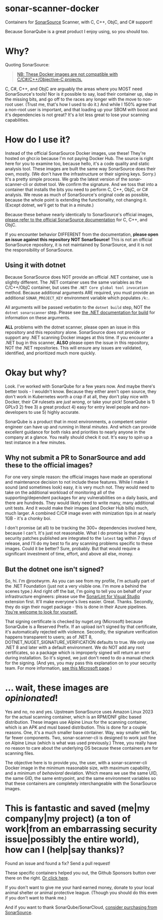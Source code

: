 # sonar-scanner-docker
Containers for [SonarSource](https://sonarsource.com/) Scanner, with C, C++, ObjC, and C# support!

Because SonarQube is a great product I enjoy using, so you should too. 

# Why?
Quoting SonarSource:

> [NB: These Docker images are not compatible with C/C#/C++/Objective-C projects.](https://github.com/SonarSource/sonar-scanner-cli-docker/blob/master/README.md)

C, C#, C++, and ObjC are arguably the areas where you MOST need SonarSource's tools! Nor is it possible to say, load their container up, slap in the missing bits, and go off to the races any longer with the move to non-root user. (Trust me, that's how I used to do it.) And while I 150% agree that a non-root user is important, and that loading up your SBOM with boost and it's dependencies is not great? It's a lot less great to lose your scanning capabilities. 

# How do I use it?

Instead of the official SonarSource Docker images, use these! They're hosted on ghcr.io because I'm not paying Docker Hub. The source is right here for you to examine too, because hello, it's a code quality and static analysis tool. These images are built the same way SonarSource does their own, mostly. (We don't have the infrastructure or their signing keys. Sorry.) It's a pretty simple process. We grab the latest version of the sonar-scanner-cli or dotnet tool. We confirm the signature. And we toss that into a container that installs the bits you need to perform C, C++, ObjC, or C# analysis. We reuse as much of SonarSource's original code as possible, because the whole point is extending the functionality, not changing it. (Except dotnet, we'll get to that in a minute.)

Because these behave nearly identically to SonarSource's official images, [please refer to the official SonarSource documentation](https://docs.sonarsource.com/sonarqube/latest/analyzing-source-code/scanners/sonarscanner/) for C, C++, and ObjC.

If you encounter behavior DIFFERENT from the documentation, **please open an issue against this repository NOT SonarSource!** This is not an official SonarSource repository, it is not maintained by SonarSource, and it is not the responsibility of SonarSource.

## Using it with dotnet

Because SonarSource does NOT provide an official .NET container, use is slightly different. The .NET container uses the same variables as the C/C++/ObjC container, but uses the `.NET Core global tool invocation` method. Because additional arguments ARE required, you must provide an additional `SONAR_PROJECT_KEY` environment variable which populates `/k:`. 

All arguments will be passed verbatim to the `dotnet build` step, NOT the `dotnet sonarscanner` step. Please see [the .NET documentation for build](https://learn.microsoft.com/en-us/dotnet/core/tools/dotnet-build) for information on these arguments.

**ALL** problems with the dotnet scanner, please open an issue in this repository and this repository alone. SonarSource does not provide or support any .NET scanning Docker images at this time. If you encounter a .NET bug in this scanner, **ALSO** please open the issue in this repository, NOT the .NET repositories. This will ensure any issues are validated, identified, and prioritized much more quickly.

# Okay but why?

Look. I've worked with SonarQube for a few years now. And maybe there's better tools - I wouldn't know. Because they either aren't open source, they don't work in Kubernetes worth a crap if at all, they don't play nice with Docker, their C# rulesets are *just wrong*, or take your pick! SonarQube is 1) GPLv3 2) free 3) a great product 4) easy for entry level people and non-developers to use 5) highly accurate. 

SonarQube is a product that in most environments, a competent senior engineer can have up and running in literal *minutes*. And which can provide excellent guidance for both risks and priorities to nearly anyone in the company at a glance. You really should check it out. It's easy to spin up a test instance in a few minutes.

## Why not submit a PR to SonarSource and add these to the official images?

For one very simple reason: the official images have made an operational and maintenance decision to not include these features. While I make it sound (and sometimes look) easy, it is very much not. They would need to take on the additional workload of monitoring all of the supporting/dependent packages for any vulnerabilities on a daily basis, and there are hundreds. They would likely need to write many, many additional unit tests. And it would make their images (and Docker Hub bills) much, much larger. A combined C/C# image even with mimization tips in at nearly 1GB - it's a chonky boi.

I don't promise (at all) to be tracking the 300+ dependencies involved here, because I can't. It's just not reasonable. What I do promise is that any security patches published are integrated to the `latest` tag within 7 days of release, and I'll do my best to fix any scanning problems specific to these images. Could it be better? Sure, probably. But that would require a significant investment of time, effort, and above all else, money. 

## But the dotnet one isn't signed?

So, hi. I'm @rootwyrm. As you can see from my profile, I'm actually part of the .NET Foundation (just not a very visible one. I'm more a behind the scenes type.) And right off the bat, I'm going to tell you on behalf of your infrastructure engineers: please use the [SonarLint for Visual Studio](https://www.sonarsource.com/products/sonarlint/) extension first. It'll make everyone's lives easier. Great. Thanks. Secondly, they do sign their nuget package - this is done in their Azure pipelines. [You're welcome to look for yourself.](https://github.com/SonarSource/sonar-dotnet/blob/master/azure-pipelines.yml) 

That signing certificate is checked by nuget.org (Microsoft) because SonarQube is a Reserved Prefix. If an upload isn't signed by that certificate, it's automatically rejected with violence. Secondly, the signature verification happens transparent to users; as of .NET 8, DOTNET_NUGET_SIGNATURE_VERIFICATION defaults to true. We only use .NET 8 and later with a default environment. We do NOT add any root certificates, so a package which is improperly signed will return an error during installation. So it's signed, we just don't need to do a manual check for the signing. (And yes, you may pass this explanation on to your security team. For more information, [see this Microsoft page](https://learn.microsoft.com/en-us/dotnet/core/tools/nuget-signed-package-verification).)

# ... wait, these images are _opinionated_!
Yes and no, no and yes. Upstream SonarSource uses Amazon Linux 2023 for the actual scanning container, which is an RPM/DNF glibc based distribution. These images use Alpine Linux for the scanning container, which is an APK and musl based distribution. This is done for a couple reasons. One, it's a much smaller base container. Way, way smaller with far, far fewer components. Two, sonar-scanner-cli is designed to work just fine on Alpine Linux (which is what was used previously.) Three, you really have no reason to care about the underlying OS because these containers are for scanning files. 

The objective here is to provide you, the user, with a sonar-scanner-cli Docker image in the minimum reasonable size, with maximum capability, and a minimum of _behavioral_ deviation. Which means we use the same UID, the same GID, the same entrypoint, and the same environment variables so that these containers are completely interchangeable with the SonarSource images.

# This is fantastic and saved (me|my company|my project) (a ton of work|from an embarrassing security issue|possibly the entire world), how can I (help|say thanks)?

Found an issue and found a fix? Send a pull request!

These specific containers helped you out, the Github Sponsors button over there on the right. [Or click here](https://github.com/sponsors/rootwyrm). 

If you don't want to give me your hard earned money, donate to your local animal shelter or animal protective league. (Though you should do this even if you don't want to thank me.)

And if you want to thank SonarQube/SonarCloud, [consider purchasing from SonarSource](https://www.sonarsource.com/plans-and-pricing/).
